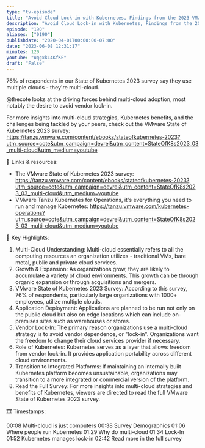 ```yaml
---
type: "tv-episode"
title: "Avoid Cloud Lock-in with Kubernetes, Findings from the 2023 VMware State of Kubernetes Survey 📊"
description: "Avoid Cloud Lock-in with Kubernetes, Findings from the 2023 VMware State of Kubernetes Survey 📊"
episode: "190"
aliases: ["0190"]
publishdate: "2020-04-01T00:00:00-07:00"
date: "2023-06-08 12:31:17"
minutes: 120
youtube: "uqgxkL4KfKE"
draft: "False"
---
```


76% of respondents in our State of Kubernetes 2023 survey say they use multiple clouds - they're multi-cloud.

@thecote looks at the driving forces behind multi-cloud adoption, most notably the desire to avoid vendor lock-in.

For more insights into multi-cloud strategies, Kubernetes benefits, and the challenges being tackled by your peers, check out the VMware State of Kubernetes 2023 survey: https://tanzu.vmware.com/content/ebooks/stateofkubernetes-2023?utm_source=cote&utm_campaign=devrel&utm_content=StateOfK8s2023_03_multi-cloud&utm_medium=youtube

🔗 Links & resources:

* The VMware State of Kubernetes 2023 survey:  https://tanzu.vmware.com/content/ebooks/stateofkubernetes-2023?utm_source=cote&utm_campaign=devrel&utm_content=StateOfK8s2023_03_multi-cloud&utm_medium=youtube
* VMware Tanzu Kubernetes for Operations, it's everything you need to run and manage Kubernetes: https://tanzu.vmware.com/kubernetes-operations?utm_source=cote&utm_campaign=devrel&utm_content=StateOfK8s2023_03_multi-cloud&utm_medium=youtube

📌 Key Highlights:

1. Multi-Cloud Understanding: Multi-cloud essentially refers to all the computing resources an organization utilizes - traditional VMs, bare metal, public and private cloud services.
2. Growth & Expansion: As organizations grow, they are likely to accumulate a variety of cloud environments. This growth can be through organic expansion or through acquisitions and mergers.
3. VMware State of Kubernetes 2023 Survey: According to this survey, 76% of respondents, particularly large organizations with 1000+ employees, utilize multiple clouds.
4. Application Deployment: Applications are planned to be run not only on the public cloud but also on edge locations which can include on-premises sites such as warehouses or stores.
5. Vendor Lock-In: The primary reason organizations use a multi-cloud strategy is to avoid vendor dependence, or "lock-in". Organizations want the freedom to change their cloud services provider if necessary.
6. Role of Kubernetes: Kubernetes serves as a layer that allows freedom from vendor lock-in. It provides application portability across different cloud environments.
7. Transition to Integrated Platforms: If maintaining an internally built Kubernetes platform becomes unsustainable, organizations may transition to a more integrated or commercial version of the platform.
8. Read the Full Survey: For more insights into multi-cloud strategies and benefits of Kubernetes, viewers are directed to read the full VMware State of Kubernetes 2023 survey.

🎞️ Timestamps:

00:08 Multi-cloud is just computers
00:38 Survey Demographics 
01:06 Where people run Kubernetes 
01:29 Why do multi-cloud
01:34 Lock-In
01:52 Kubernetes manages lock-in
02:42 Read more in the full survey